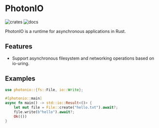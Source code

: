 # PhotonIO

![crates](https://img.shields.io/crates/v/photonio?style=for-the-badge)
![docs](https://img.shields.io/docsrs/photonio?style=for-the-badge)

PhotonIO is a runtime for asynchronous applications in Rust.

## Features

- Support asynchronous filesystem and networking operations based on io-uring.

## Examples

```rust
use photonio::{fs::File, io::Write};

#[photonio::main]
async fn main() -> std::io::Result<()> {
    let mut file = File::create("hello.txt").await?;
    file.write(b"hello").await?;
    Ok(())
}
```